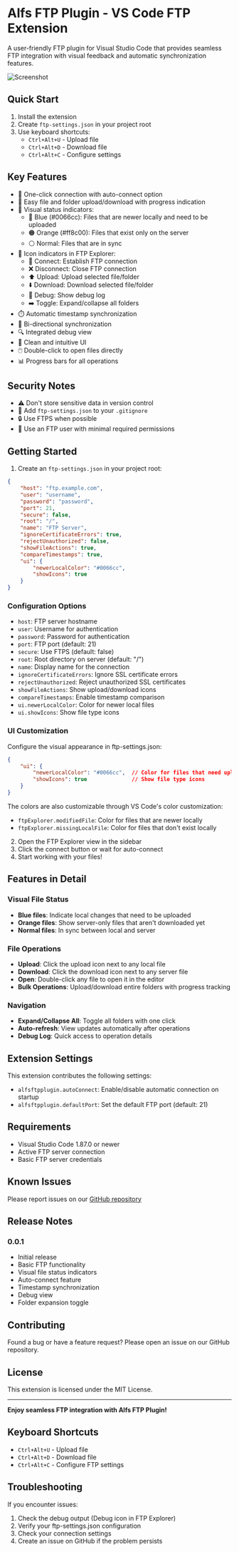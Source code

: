 # Alfs FTP Plugin - VS Code FTP Extension

A user-friendly FTP plugin for Visual Studio Code that provides seamless FTP integration with visual feedback and automatic synchronization features.

![Screenshot](images/screenshot.png)

## Quick Start
1. Install the extension
2. Create `ftp-settings.json` in your project root
3. Use keyboard shortcuts:
   - `Ctrl+Alt+U` - Upload file
   - `Ctrl+Alt+D` - Download file
   - `Ctrl+Alt+C` - Configure settings

## Key Features

- 🚀 One-click connection with auto-connect option
- 📂 Easy file and folder upload/download with progress indication
- 🎨 Visual status indicators:
  - 🔵 Blue (#0066cc): Files that are newer locally and need to be uploaded
  - 🟠 Orange (#ff8c00): Files that exist only on the server
  - ⚪ Normal: Files that are in sync
- 🎯 Icon indicators in FTP Explorer:
  - 🔌 Connect: Establish FTP connection
  - ❌ Disconnect: Close FTP connection
  - ⬆️ Upload: Upload selected file/folder
  - ⬇️ Download: Download selected file/folder
  - 📝 Debug: Show debug log
  - ➡️ Toggle: Expand/collapse all folders
- ⏱️ Automatic timestamp synchronization
- 🔄 Bi-directional synchronization
- 🔍 Integrated debug view
- 📱 Clean and intuitive UI
- 🖱️ Double-click to open files directly
- 📊 Progress bars for all operations

## Security Notes
- ⚠️ Don't store sensitive data in version control
- 🚫 Add `ftp-settings.json` to your `.gitignore`
- 🔒 Use FTPS when possible
- 👤 Use an FTP user with minimal required permissions

## Getting Started

1. Create an `ftp-settings.json` in your project root:
```json
{
    "host": "ftp.example.com",
    "user": "username",
    "password": "password",
    "port": 21,
    "secure": false,
    "root": "/",
    "name": "FTP Server",
    "ignoreCertificateErrors": true,
    "rejectUnauthorized": false,
    "showFileActions": true,
    "compareTimestamps": true,
    "ui": {
        "newerLocalColor": "#0066cc",
        "showIcons": true
    }
}
```

### Configuration Options

* `host`: FTP server hostname
* `user`: Username for authentication
* `password`: Password for authentication
* `port`: FTP port (default: 21)
* `secure`: Use FTPS (default: false)
* `root`: Root directory on server (default: "/")
* `name`: Display name for the connection
* `ignoreCertificateErrors`: Ignore SSL certificate errors
* `rejectUnauthorized`: Reject unauthorized SSL certificates
* `showFileActions`: Show upload/download icons
* `compareTimestamps`: Enable timestamp comparison
* `ui.newerLocalColor`: Color for newer local files
* `ui.showIcons`: Show file type icons

### UI Customization
Configure the visual appearance in ftp-settings.json:
```json
{
    "ui": {
        "newerLocalColor": "#0066cc",  // Color for files that need upload
        "showIcons": true              // Show file type icons
    }
}
```

The colors are also customizable through VS Code's color customization:
- `ftpExplorer.modifiedFile`: Color for files that are newer locally
- `ftpExplorer.missingLocalFile`: Color for files that don't exist locally

2. Open the FTP Explorer view in the sidebar
3. Click the connect button or wait for auto-connect
4. Start working with your files!

## Features in Detail

### Visual File Status
- **Blue files**: Indicate local changes that need to be uploaded
- **Orange files**: Show server-only files that aren't downloaded yet
- **Normal files**: In sync between local and server

### File Operations
- **Upload**: Click the upload icon next to any local file
- **Download**: Click the download icon next to any server file
- **Open**: Double-click any file to open it in the editor
- **Bulk Operations**: Upload/download entire folders with progress tracking

### Navigation
- **Expand/Collapse All**: Toggle all folders with one click
- **Auto-refresh**: View updates automatically after operations
- **Debug Log**: Quick access to operation details

## Extension Settings

This extension contributes the following settings:

* `alfsftpplugin.autoConnect`: Enable/disable automatic connection on startup
* `alfsftpplugin.defaultPort`: Set the default FTP port (default: 21)

## Requirements

- Visual Studio Code 1.87.0 or newer
- Active FTP server connection
- Basic FTP server credentials

## Known Issues

Please report issues on our [GitHub repository](https://github.com/AlfMueller/ftp-plugin-vscode/issues)

## Release Notes

### 0.0.1
- Initial release
- Basic FTP functionality
- Visual file status indicators
- Auto-connect feature
- Timestamp synchronization
- Debug view
- Folder expansion toggle

## Contributing

Found a bug or have a feature request? Please open an issue on our GitHub repository.

## License

This extension is licensed under the MIT License.

---

**Enjoy seamless FTP integration with Alfs FTP Plugin!**

## Keyboard Shortcuts
- `Ctrl+Alt+U` - Upload file
- `Ctrl+Alt+D` - Download file
- `Ctrl+Alt+C` - Configure FTP settings

## Troubleshooting
If you encounter issues:
1. Check the debug output (Debug icon in FTP Explorer)
2. Verify your ftp-settings.json configuration
3. Check your connection settings
4. Create an issue on GitHub if the problem persists
